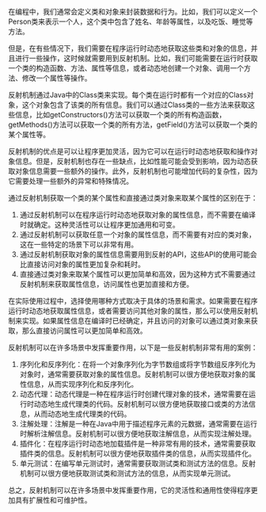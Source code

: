 
在编程中，我们通常会定义类和对象来封装数据和行为。比如，我们可以定义一个Person类来表示一个人，这个类中包含了姓名、年龄等属性，以及吃饭、睡觉等方法。

但是，在有些情况下，我们需要在程序运行时动态地获取这些类和对象的信息，并且进行一些操作，这时候就需要用到反射机制。比如，我们可能需要在运行时获取一个类的构造函数、方法、属性等信息，或者动态地创建一个对象、调用一个方法、修改一个属性等操作。

反射机制通过Java中的Class类来实现。每个类在运行时都有一个对应的Class对象，这个对象包含了该类的所有信息。我们可以通过Class类的一些方法来获取这些信息，比如getConstructors()方法可以获取一个类的所有构造函数，getMethods()方法可以获取一个类的所有方法，getField()方法可以获取一个类的某个属性等。

反射机制的优点是可以让程序更加灵活，因为它可以在运行时动态地获取和操作对象信息。但是，反射机制也存在一些缺点，比如性能可能会受到影响，因为动态获取对象信息需要一些额外的操作。此外，反射机制也可能增加代码的复杂性，因为它需要处理一些额外的异常和特殊情况。


通过反射机制获取一个类的某个属性和直接通过类对象来取某个属性的区别在于：

1. 通过反射机制可以在程序运行时动态地获取对象的属性信息，而不需要在编译时就确定。这种灵活性可以让程序更加通用和可变。
2. 通过反射机制可以获取任意一个对象的属性信息，而不需要有对应的类对象，这在一些特定的场景下可以非常有用。
3. 通过反射机制获取对象的属性信息需要用到反射的API，这些API的使用可能会比直接访问对象的属性更加复杂和耗时。
4. 直接通过类对象来取某个属性可以更加简单和高效，因为这种方式不需要通过反射机制来获取属性信息，访问属性也更加直接和方便。

在实际使用过程中，选择使用哪种方式取决于具体的场景和需求。如果需要在程序运行时动态地获取属性信息，或者需要访问其他对象的属性，那么可以使用反射机制来实现。如果属性信息在编译时已经确定，并且访问的对象可以通过类对象来获取，那么直接访问属性可以更加简单和高效。


反射机制可以在许多场景中发挥重要作用，以下是一些反射机制非常有用的案例：

1. 序列化和反序列化：在将一个对象序列化为字节数组或将字节数组反序列化为对象时，通常需要获取对象的属性信息。反射机制可以很方便地获取对象的属性信息，从而实现序列化和反序列化。
2. 动态代理：动态代理是一种在程序运行时创建代理对象的技术，通常需要在运行时动态地生成代理类的代码。反射机制可以很方便地获取接口或类的方法信息，从而动态地生成代理类的代码。
3. 注解处理：注解是一种在Java中用于描述程序元素的元数据，通常需要在运行时解析注解信息。反射机制可以很方便地获取注解信息，从而实现注解处理。
4. 插件化：在程序运行时动态地加载插件是一种非常有用的技术，通常需要获取插件类的信息。反射机制可以很方便地获取插件类的信息，从而实现插件化。
5. 单元测试：在编写单元测试时，通常需要获取测试类和测试方法的信息。反射机制可以很方便地获取测试类和测试方法的信息，从而实现单元测试。


总之，反射机制可以在许多场景中发挥重要作用，它的灵活性和通用性使得程序更加具有扩展性和可维护性。